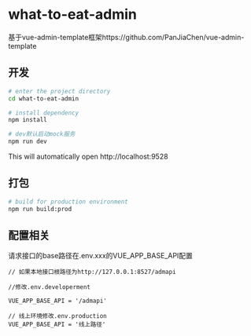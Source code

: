 # what-to-eat-admin

基于vue-admin-template框架https://github.com/PanJiaChen/vue-admin-template

## 开发

```bash
# enter the project directory
cd what-to-eat-admin

# install dependency
npm install

# dev默认启动mock服务
npm run dev
```

This will automatically open http://localhost:9528

## 打包

```bash
# build for production environment
npm run build:prod
```

## 配置相关

请求接口的base路径在.env.xxx的VUE_APP_BASE_API配置

```
// 如果本地接口根路径为http://127.0.0.1:8527/admapi

//修改.env.developerment

VUE_APP_BASE_API = '/admapi'

// 线上环境修改.env.production
VUE_APP_BASE_API = '线上路径'
```

